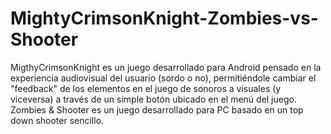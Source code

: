 # MightyCrimsonKnight-Zombies-vs-Shooter
MigthyCrimsonKnight es un juego desarrollado para Android pensado en la experiencia audiovisual del usuario (sordo o no), permitiéndole cambiar el "feedback" de los elementos en el juego de sonoros a visuales (y viceversa) a través de un simple botón ubicado en el menú del juego. Zombies &amp; Shooter es un juego desarrollado para PC basado en un top down shooter sencillo. 
